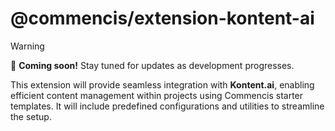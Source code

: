 # @commencis/extension-kontent-ai

> [!WARNING]
> 🚀 **Coming soon!** Stay tuned for updates as development progresses.

This extension will provide seamless integration with **Kontent.ai**, enabling efficient content management within projects using Commencis starter templates. It will include predefined configurations and utilities to streamline the setup.
